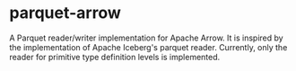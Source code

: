 # parquet-arrow
A Parquet reader/writer implementation for Apache Arrow. It is inspired by the implementation of Apache Iceberg's parquet reader. Currently, only the reader for primitive type definition levels is implemented.
